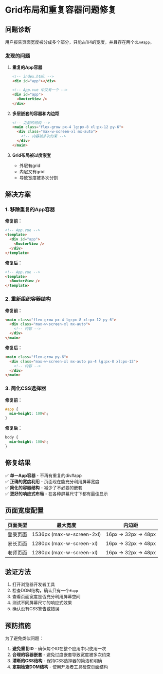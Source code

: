 # Grid布局和重复容器问题修复

## 问题诊断

用户报告页面宽度被分成多个部分，只能占1/4的宽度，并且存在两个`div#app`。

### 发现的问题

1. **重复的App容器**
   ```html
   <!-- index.html -->
   <div id="app"></div>
   
   <!-- App.vue 中又有一个 -->
   <div id="app">
     <RouterView />
   </div>
   ```

2. **多层嵌套的容器和内边距**
   ```html
   <!-- 之前的结构 -->
   <main class="flex-grow px-4 lg:px-8 xl:px-12 py-6">
     <div class="max-w-screen-xl mx-auto">
       <!-- 内容被多次约束 -->
     </div>
   </main>
   ```

3. **Grid布局被过度嵌套**
   - 外层有grid
   - 内层又有grid
   - 导致宽度被多次分割

## 解决方案

### 1. 移除重复的App容器

**修复前：**
```html
<!-- App.vue -->
<template>
  <div id="app">
    <RouterView />
  </div>
</template>
```

**修复后：**
```html
<!-- App.vue -->
<template>
  <RouterView />
</template>
```

### 2. 重新组织容器结构

**修复前：**
```html
<main class="flex-grow px-4 lg:px-8 xl:px-12 py-6">
  <div class="max-w-screen-xl mx-auto">
    <!-- 内容 -->
  </div>
</main>
```

**修复后：**
```html
<main class="flex-grow py-6">
  <div class="max-w-screen-xl mx-auto px-4 lg:px-8 xl:px-12">
    <!-- 内容 -->
  </div>
</main>
```

### 3. 简化CSS选择器

**修复前：**
```css
#app {
  min-height: 100vh;
}
```

**修复后：**
```css
body {
  min-height: 100vh;
}
```

## 修复结果

✅ **单一App容器** - 不再有重复的div#app  
✅ **正确的宽度利用** - 页面现在能充分利用屏幕宽度  
✅ **简化的容器结构** - 减少了不必要的嵌套  
✅ **更好的响应式布局** - 在各种屏幕尺寸下都有最佳显示  

## 页面宽度配置

| 页面类型 | 最大宽度 | 内边距 |
|----------|----------|--------|
| 登录页面 | 1536px (max-w-screen-2xl) | 16px → 32px → 48px |
| 家长页面 | 1280px (max-w-screen-xl) | 16px → 32px → 48px |
| 老师页面 | 1280px (max-w-screen-xl) | 16px → 32px → 48px |

## 验证方法

1. 打开浏览器开发者工具
2. 检查DOM结构，确认只有一个`#app`
3. 查看页面宽度是否充分利用屏幕空间
4. 测试不同屏幕尺寸的响应式效果
5. 确认没有CSS警告或错误

## 预防措施

为了避免类似问题：

1. **避免重复ID** - 确保每个ID在整个应用中只使用一次
2. **合理的容器嵌套** - 避免过度嵌套导致宽度被多次约束
3. **清晰的CSS结构** - 保持CSS选择器的简洁和明确
4. **定期检查DOM结构** - 使用开发者工具检查页面结构 